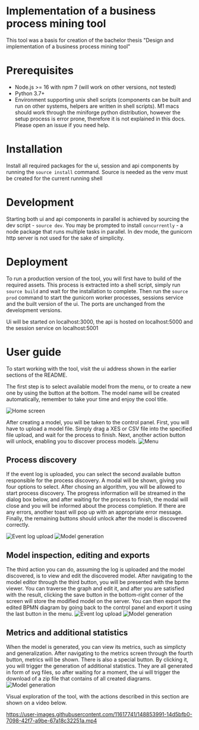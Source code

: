 # Implementation of a business process mining tool
This tool was a basis for creation of the bachelor thesis "Design and implementation of a business process
mining tool"
# Prerequisites
- Node.js >= 16 with npm 7 (will work on other versions, not tested)
- Python 3.7+
- Environment supporting unix shell scripts (components can be built and run on other systems, helpers are written in shell scripts). M1 macs should work through the miniforge python distribution, however the setup process is error prone, therefore it is not explained in this docs. Please open an issue if you need help.

# Installation
Install all required packages for the ui, session and api components by running the `source install` command. Source is needed as the venv must be created for the current running shell

# Development
Starting both ui and api components in parallel is achieved by sourcing the dev script - `source dev`. You may be prompted to install `concurrently` - a node package that runs multiple tasks in parallel. In dev mode, the gunicorn http server is not used for the sake of simplicity.
# Deployment
To run a production version of the tool, you will first have to build of the required assets. This process is extracted into a shell script, simply run `source build` and wait for the installation to complete. Then run the `source prod` command to start the gunicorn worker processes, sessions service and the built version of the ui. The ports are unchanged from the development versions.

Ui will be started on localhost:3000, the api is hosted on localhost:5000 and the session service on localhost:5001

# User guide
To start working with the tool, visit the ui address shown in the earlier sections of the README. 

The first step is to select available model from the menu, or to create a new one by using the button at the bottom. The model name will be created automatically, remember to take your time and enjoy the cool title. 

![Home screen](./docs/home.png)

After creating a model, you will be taken to the control panel. First, you will have to upload a model file. Simply drag a XES or CSV file into the specified file upload, and wait for the process to finish. Next, another action button will unlock, enabling you to discover process models.
![Menu](./docs/menu.png)

## Process discovery
If the event log is uploaded, you can select the second available button responsible for the process discovery. A modal will be shown, giving you four options to select. After chosing an algorithm, you will be allowed to start process discovery. The progress information will be streamed in the dialog box below, and after waiting for the process to finish, the modal will close and you will be informed about the process completion. If there are any errors, another toast will pop up with an appropriate error message. Finally, the remaining buttons should unlock after the model is discovered correctly.

![Event log upload](./docs/event_log_upload.png)
![Model generation](./docs/model_generation.png)


## Model inspection, editing and exports
The third action you can do, assuming the log is uploaded and the model discovered, is to view and edit the discovered model. After navigating to the model editor through the third button, you will be presented with the bpmn viewer. You can traverse the graph and edit it, and after you are satisfied with the result, clicking the save button in the bottom-right corner of the screen will store the modified model on the server. You can then export the edited BPMN diagram by going back to the control panel and export it using the last button in the menu.
![Event log upload](./docs/unlocked_actions.png)
![Model generation](./docs/model_editor.png)
## Metrics and additional statistics
When the model is generated, you can view its metrics, such as simplicty and generalization. After navigating to the metrics screen through the fourth button, metrics will be shown. There is also a special button. By clicking it, you will trigger the generation of additional statistics. They are all generated in form of svg files, so after waiting for a moment, the ui will trigger the download of a zip file that contains of all created diagrams.
![Model generation](./docs/statistics.png)

Visual exploration of the tool, with the actions described in this section are shown on a video below.

https://user-images.githubusercontent.com/11617741/148853991-14d5bfb0-7098-42f7-a9be-67a18c32251a.mp4

